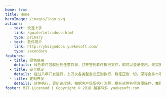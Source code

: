 ```yaml
---
home: true
title: Home
heroImage: /images/logo.svg
actions:
  - text: 快速上手
    link: /guide/introduce.html
    type: primary
  - text: 软件简介
    link: http://yksigndocs.yuekesoft.com/
    type: secondary
features:
  - title: 绿色使用
    details: 绿色软件包解压到任意目录，打开签到软件执行文件，即可以登录使用，无需安装。
  - title: 安全稳定
    details: 经过八年开发运行，上万次各类型会议签到执行，稳定压倒一切，深得会务市场客户信任。
  - title: 定制开发
    details: 软件执行、更新速度快，根据客户现场执行流程，提升软件各项方便操作，兼顾功能和简洁高效。
footer: MIT Licensed | Copyright © 2018 越客软件 yuekesoft.com
---
```

